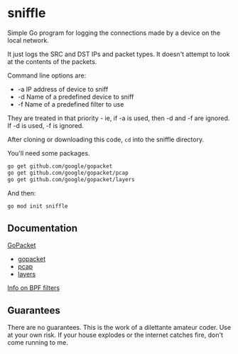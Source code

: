 # sniffle

Simple Go program for logging the connections made by a device on the local network.

It just logs the SRC and DST IPs and packet types. It doesn't attempt to look at the contents of the packets.

Command line options are:

- -a <ip>   IP address of device to sniff
- -d <dev>  Name of a predefined device to sniff
- -f <name> Name of a predefined filter to use

They are treated in that priority - ie, if -a is used, then -d and -f are ignored. If -d is used, -f is ignored.

After cloning or downloading this code, `cd` into the sniffle directory.

You'll need some packages.

```sh
go get github.com/google/gopacket
go get github.com/google/gopacket/pcap
go get github.com/google/gopacket/layers
```

And then:

```sh
go mod init sniffle
```



## Documentation

[GoPacket](https://github.com/google/gopacket)

- [gopacket](https://pkg.go.dev/github.com/google/gopacket)
- [pcap](https://pkg.go.dev/github.com/google/gopacket@v1.1.19/pcap#section-documentation)
- [layers](https://pkg.go.dev/github.com/google/gopacket/layers#section-documentation)

[Info on BPF filters](https://www.ibm.com/docs/en/qsip/7.5?topic=queries-berkeley-packet-filters)

## Guarantees

There are no guarantees. This is the work of a dilettante amateur coder. Use at your own risk. If your house explodes or the internet catches fire, don't come running to me.
